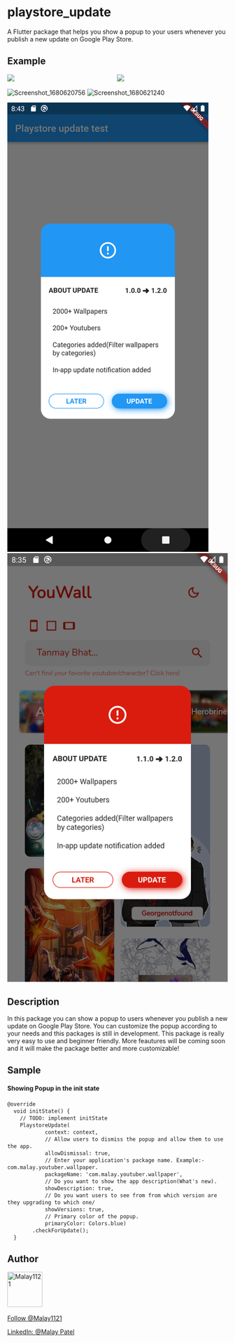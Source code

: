 <!--
This README describes the package. If you publish this package to pub.dev,
this README's contents appear on the landing page for your package.

For information about how to write a good package README, see the guide for
[writing package pages](https://dart.dev/guides/libraries/writing-package-pages).

For general information about developing packages, see the Dart guide for
[creating packages](https://dart.dev/guides/libraries/create-library-packages)
and the Flutter guide for
[developing packages and plugins](https://flutter.dev/developing-packages).
-->

# playstore_update

A Flutter package that helps you show a popup to your users whenever you publish a new update on Google Play Store.

## Example

<img class=mobile-image src="[https://files.readme.io/ee53dbc-demo.png](https://user-images.githubusercontent.com/56907997/229843728-cc0ec8bc-1f4a-418f-a58f-05027563fef8.png)" />
<img class=mobile-image src="[https://files.readme.io/81b457e-html.png](https://user-images.githubusercontent.com/56907997/229843743-94dfb850-2189-4686-8f9c-1dd5e5069a2d.png)" />

<style>
  .img {
    display: inline-block;
  }
  img.mobile-image {
    width: 49%;
    display: inline-block;
  }
</style>
![Screenshot_1680620756]()
![Screenshot_1680621240]()

![](screenshots/s1.png)
![](screenshots/s2.png)

## Description

In this package you can show a popup to users whenever you publish a new update on Google Play Store. You can customize the popup according to your needs and this packages is still in development. This package is really very easy to use and beginner friendly. More feautures will be coming soon and it will make the package better and more customizable!

## Sample

#### Showing Popup in the init state

```
@override
  void initState() {
    // TODO: implement initState
    PlaystoreUpdate(
            context: context,
            // Allow users to dismiss the popup and allow them to use the app.
            allowDismissal: true,
            // Enter your application's package name. Example:- com.malay.youtuber.wallpaper.
            packageName: 'com.malay.youtuber.wallpaper',
            // Do you want to show the app description(What's new).
            showDescription: true,
            // Do you want users to see from from which version are they upgrading to which one/
            showVersions: true,
            // Primary color of the popup.
            primaryColor: Colors.blue)
        .checkForUpdate();
  }
```



## Author

<a href="https://github.com/Malay1121"><img src="https://avatars.githubusercontent.com/u/56907997?v=3" title="Malay1121" width="80" height="80"></a>

<a class="github-button" href="https://github.com/Malay1121" aria-label="Follow @Malay1121 on GitHub">Follow @Malay1121</a>

<a class="github-button" href="https://www.linkedin.com/malay-patel-dev/" aria-label="LinkedIn: malay-patel-dev">LinkedIn: @Malay Patel</a>
